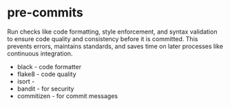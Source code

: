 # pre-commits

Run checks like code formatting, style enforcement, and syntax validation to ensure code quality and consistency before it is committed. This prevents errors, maintains standards, and saves time on later processes like continuous integration.

- black - code formatter
- flake8 - code quality
- isort -
- bandit - for security
- commitizen - for commit messages
